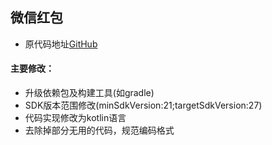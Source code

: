 ## 微信红包

* 原代码地址[GitHub](https://github.com/geeeeeeeeek/WeChatLuckyMoney)

#### 主要修改：
* 升级依赖包及构建工具(如gradle)
* SDK版本范围修改(minSdkVersion:21;targetSdkVersion:27)
* 代码实现修改为kotlin语言
* 去除掉部分无用的代码，规范编码格式
